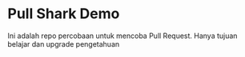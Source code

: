 # Pull Shark Demo

Ini adalah repo percobaan untuk mencoba Pull Request. 
Hanya tujuan belajar dan upgrade pengetahuan
